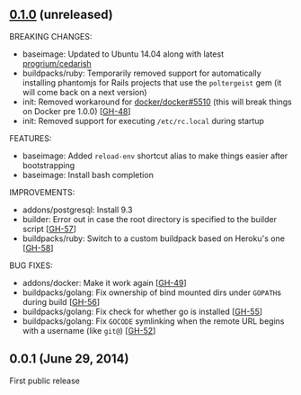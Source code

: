 ## [0.1.0](https://github.com/fgrehm/devstep/compare/v0.0.1...master) (unreleased)

BREAKING CHANGES:

  - baseimage: Updated to Ubuntu 14.04 along with latest [progrium/cedarish](https://github.com/progrium/cedarish)
  - buildpacks/ruby: Temporarily removed support for automatically installing
    phantomjs for Rails projects that use the `poltergeist` gem (it will come
    back on a next version)
  - init: Removed workaround for [docker/docker#5510](https://github.com/docker/docker/issues/5510)
    (this will break things on Docker pre 1.0.0) [[GH-48]]
  - init: Removed support for executing `/etc/rc.local` during startup

[GH-48]: https://github.com/fgrehm/devstep/issues/48


FEATURES:

  - baseimage: Added `reload-env` shortcut alias to make things easier after
    bootstrapping
  - baseimage: Install bash completion

IMPROVEMENTS:

  - addons/postgresql: Install 9.3
  - builder: Error out in case the root directory is specified to the builder script [[GH-57]]
  - buildpacks/ruby: Switch to a custom buildpack based on Heroku's one [[GH-58]]

[GH-57]: https://github.com/fgrehm/devstep/issues/57
[GH-58]: https://github.com/fgrehm/devstep/issues/58

BUG FIXES:

  - addons/docker: Make it work again [[GH-49]]
  - buildpacks/golang: Fix ownership of bind mounted dirs under `GOPATH`s during build [[GH-56]]
  - buildpacks/golang: Fix check for whether go is installed [[GH-55]]
  - buildpacks/golang: Fix `GOCODE` symlinking when the remote URL begins with a
    username (like `git@`) [[GH-52]]

[GH-49]: https://github.com/fgrehm/devstep/issues/49
[GH-52]: https://github.com/fgrehm/devstep/issues/52
[GH-55]: https://github.com/fgrehm/devstep/issues/55
[GH-56]: https://github.com/fgrehm/devstep/issues/56

## 0.0.1 (June 29, 2014)

First public release
